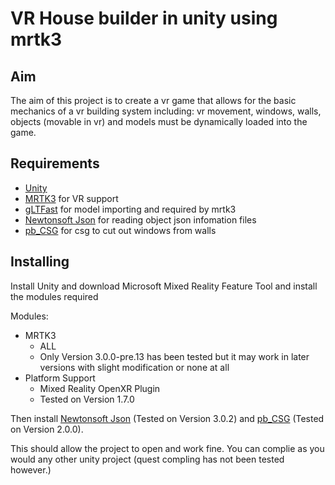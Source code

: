 # VR House builder in unity using mrtk3

## Aim

The aim of this project is to create a vr game that allows for the basic mechanics of a vr building system including: vr movement, windows, walls, objects (movable in vr) and models must be dynamically loaded into the game.

## Requirements

- [Unity](https://unity.com/) 
- [MRTK3](https://github.com/microsoft/MixedRealityToolkit-Unity/tree/mrtk3) for VR support
- [gLTFast](https://github.com/atteneder/glTFast) for model importing and required by mrtk3
- [Newtonsoft Json](https://docs.unity3d.com/Packages/com.unity.nuget.newtonsoft-json@2.0/manual/index.html) for reading object json infomation files
- [pb_CSG](https://github.com/karl-/pb_CSG) for csg to cut out windows from walls

## Installing

Install Unity and download Microsoft Mixed Reality Feature Tool and install the modules required

Modules:

- MRTK3
    - ALL 
    - Only Version 3.0.0-pre.13 has been tested but it may work in later versions with slight modification or none at all
- Platform Support
    - Mixed Reality OpenXR Plugin
    - Tested on Version 1.7.0

Then install [Newtonsoft Json](https://docs.unity3d.com/Packages/com.unity.nuget.newtonsoft-json@2.0/manual/index.html) (Tested on Version 3.0.2) and [pb_CSG](https://github.com/karl-/pb_CSG) (Tested on Version 2.0.0). 

This should allow the project to open and work fine. You can complie as you would any other unity project (quest compling has not been tested however.)